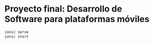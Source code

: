 # Proyecto final: Desarrollo de Software para plataformas móviles

```bash
ionic serve
ionic start
```